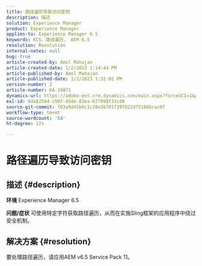 ```yaml
---
title: 路径遍历导致访问密钥
description: 描述
solution: Experience Manager
product: Experience Manager
applies-to: Experience Manager 6.5
keywords: KCS，路径遍历， AEM 6.5
resolution: Resolution
internal-notes: null
bug: true
article-created-by: Amol Mahajan
article-created-date: 1/2/2023 1:14:44 PM
article-published-by: Amol Mahajan
article-published-date: 1/2/2023 1:32:02 PM
version-number: 2
article-number: KA-19871
dynamics-url: https://adobe-ent.crm.dynamics.com/main.aspx?forceUCI=1&pagetype=entityrecord&etn=knowledgearticle&id=e416b26b-9f8a-ed11-81ac-6045bd006ce9
exl-id: 8da82584-c99f-45de-83ea-b77998f33cd8
source-git-commit: f03a9d45b6c1c28e3b701f39f022d75180bcac0f
workflow-type: tm+mt
source-wordcount: '54'
ht-degree: 11%

---
```


# 路径遍历导致访问密钥

## 描述 {#description}

<b>环境</b>
Experience Manager 6.5


<b>问题/症状</b>
可使用特定字符获取路径遍历，从而在实施Sling框架的应用程序中绕过安全机制。


## 解决方案 {#resolution}

要处理路径遍历，请应用AEM v6.5 Service Pack 11。
